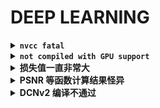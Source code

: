# DEEP LEARNING

<details>
<summary><b><code>nvcc fatal</code></b></summary>
<p>

首先用 `nvcc -V` 查看，发现不是想要的 10.1 版本。注意，这和 `nvidia-smi` 查看的可能不一致，前者才是真实的。

编辑变量：`vim ~/.bashrc` ，加入以下内容：

```bash
export PATH="/usr/local/cuda-10.1/bin:$PATH"
export LD_LIBRARY_PATH="/usr/lcoal/cuda-10.1/lib64:$LD_LIBRARY_PATH"
```

最后 `source ~/.bashrc` 即可。

</p>
</details>

<details>
<summary><b><code>not compiled with GPU support</code></b></summary>
<p>

可以用 PT 官网提供的 PIP 安装指令安装。注意指定 CUDA 版本号。例如：

```bash
pip install torch==1.6.0+cu101 torchvision==0.7.0+cu101 -f https://download.pytorch.org/whl/torch_stable.html
```

或用 `conda install pytorch torchvision cudatoolkit=10.1 -c pytorch` 来安装。

如果提示 NVIDIA driver 太老，安装支持当前 CUDA 的最新 driver 即可（参见 NVIDIA 博文），不要轻易动 CUDA。

参考[知乎](https://zhuanlan.zhihu.com/p/93278639)。

</p>
</details>

<details>
<summary><b>损失值一直非常大</b></summary>
<p>

- 最后一层不加激活函数。
- 对于深层网路，residual 很重要。

</p>
</details>

<details>
<summary><b>PSNR 等函数计算结果怪异</b></summary>
<p>

输入图像数据类型为 `np.uint8`。自写程序未将数据类型转换为 FLOAT，而是直接进行了计算。

例如，在计算 $100-200=-100$ 时，会得到 `+156`，显然是不对的。

</p>
</details>

<details>
<summary><b>DCNv2 编译不通过</b></summary>
<p>

不兼容高版本 PT。解决方法参见 [issue](https://github.com/open-mmlab/mmediting/issues/84)。

</p>
</details>
